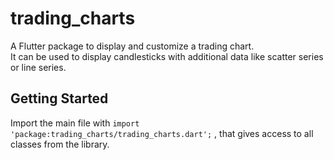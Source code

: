 # trading_charts

A Flutter package to display and customize a trading chart.  
It can be used to display candlesticks with additional data like scatter series or line series.

## Getting Started

Import the main file with ```import 'package:trading_charts/trading_charts.dart';``` , that gives access to all classes from the library.